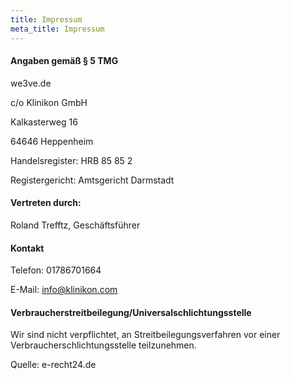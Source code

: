 ```yaml
---
title: Impressum
meta_title: Impressum
---
```


#### **Angaben gemäß § 5 TMG**

we3ve.de

c/o Klinikon GmbH

Kalkasterweg 16

64646 Heppenheim

Handelsregister: HRB 85 85 2

Registergericht: Amtsgericht Darmstadt

#### **Vertreten durch:**

Roland Trefftz, Geschäftsführer

#### **Kontakt**

Telefon: 01786701664

E-Mail: [info@klinikon.com](mailto:info@klinikon.com)

#### **Verbraucherstreitbeilegung/Universalschlichtungsstelle**

Wir sind nicht verpflichtet, an Streitbeilegungsverfahren vor einer
Verbraucherschlichtungsstelle teilzunehmen.

Quelle:
e-recht24.de
